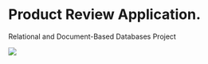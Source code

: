 # Product Review Application.

<p>Relational and Document-Based Databases Project</p>

<p><img src="https://miro.medium.com/max/600/1*NFTgwZ_TUmceZnSHCundBw.jpeg"></p>

